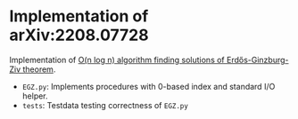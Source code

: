 # Implementation of arXiv:2208.07728

Implementation of [O\(n log n\) algorithm finding solutions of Erdős-Ginzburg-Ziv theorem](https://arxiv.org/abs/2208.07728).

- `EGZ.py`: Implements procedures with 0-based index and standard I/O helper.
- `tests`: Testdata testing correctness of `EGZ.py`
